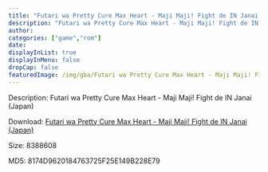 ```yaml
---
title: "Futari wa Pretty Cure Max Heart - Maji Maji! Fight de IN Janai (Japan)"
description: "Futari wa Pretty Cure Max Heart - Maji Maji! Fight de IN Janai (Japan)"
author: 
categories: ["game","rom"]
date: 
displayInList: true
displayInMenu: false
dropCap: false
featuredImage: /img/gba/Futari wa Pretty Cure Max Heart - Maji Maji! Fight de IN Janai [Japan].jpg
---
```


Description: Futari wa Pretty Cure Max Heart - Maji Maji! Fight de IN Janai (Japan)

Download: <a style="text-decoration:underline;" href="https://mega.nz/#!SPACUabY!ec__-5WGD2Zip2KrFqyY8g6Rn8W03rQ4ejoSHkQPcfY" target = "_blank" rel = "nofollow" > Futari wa Pretty Cure Max Heart - Maji Maji! Fight de IN Janai (Japan)</a>

Size: 8388608

MD5: 8174D9620184763725F25E149B228E79

